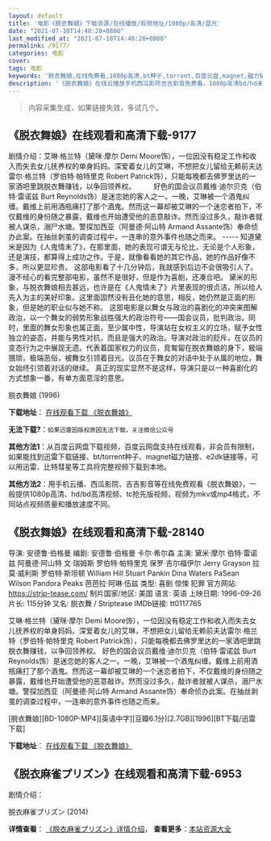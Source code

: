 ```yaml
---
layout: default
title: '电影《脱衣舞娘》下载资源/在线播放/视频地址/1080p/高清/蓝光'
date: "2021-07-10T14:40:20+0800"
last_modified_at: "2021-07-10T14:40:20+0800"
permalink: /9177/
categories: 电影
cover:
tags: 电影
keywords: '脱衣舞娘,在线免费看,1080p高清,bt种子,torrent,百度云盘,magnet,磁力链,迅雷下载资源'
description: '《脱衣舞娘》在线云播放手机西瓜影院吉吉影音免费看，1080p高清bd/hd未删减完整版和tc抢先枪版，mkv/mp4格式，附带bt/torrent种子、magnet/磁力链、百度云盘、网盘资源迅雷下载链接'
---
```


>内容采集生成，如果链接失效，多试几个。


## 《脱衣舞娘》在线观看和高清下载-9177

剧情介绍：艾琳·格兰特（黛咪·摩尔 Demi Moore饰），一位因没有稳定工作和收入而失去女儿抚养权的单身妈妈。深爱着女儿的艾琳，不想把女儿留给无赖前夫达雷尔·格兰特（罗伯特·帕特里克 Robert Patrick饰），只能每晚都去佛罗里达的一家酒吧里跳脱衣舞赚钱，以争回领养权。  　　好色的国会议员戴维·迪尔贝克（伯特·雷诺兹 Burt Reynolds饰）是迷恋她的客人之一。一晚，艾琳被一个酒鬼纠缠。戴维上前用酒瓶痛打了那个酒鬼。然而这一幕却被艾琳的一个迷恋者拍下，不仅戴维的身份随之暴露，戴维也开始遭受他的恶意敲诈。然而没过多久，敲诈者就被人谋杀，溺尸水塘。警探加西亚（阿曼德·阿山特 Armand Assante饰）奉命侦办此案。在抽丝剥茧的调查过程中，一连串的意外事件也随之而来。 ----- 知道黛米是因为《人鬼情未了》，在那里面，她的表现可谓无与伦比，无论是个人形象，还是演技，都算得上成功之作。于是，就像看看她的其它作品，她的作品好像不多，所以更显珍贵。 这部电影看了十几分钟后，我就感到后边不会很吸引人了。漫不经心的看完整部电影，虽然不是很好，但是作为喜剧，还凑合吧。 黛米的形象，与脱衣舞娘相去甚远，也许是在《人鬼情未了》片里表现的很贞洁，所以给人先入为主的美好印象。这里面固然没有丑化她的意思，相反，她仍然是正面的形象，但是她的职业似与她不称。 这部电影是以舞女与政治的喜剧化的冲突来图解政治，以一个舞女的弱势形象战胜强大的政治符号——国会议员，批判政治。同时，里面的舞女形象也属正面，至少属中性，导演站在女权主义的立场，赋予女性独立的姿态，并能与男性对抗，而且是强大的政治。导演对政治的贬斥，在议员的变态行为之中展现无遗。代表着国家权力的议员，竞匍匐在脱衣舞娘的身下，极端猥琐，极端恶俗，被舞女引领着目光。议员在于舞女的对话中处于从属的地位，舞女始终引领着对话的继续。 真正的现实显然不是这样，导演只是以一种喜剧化的方式想象一番，有单方面意淫的意思。


脱衣舞娘 (1996)

**下载地址**： [在线观看下载 《脱衣舞娘》](https://www.btbtdy.me/btdy/dy4963.html) 


**无法下载?**：`如果迅雷因版权原因无法下载，关注微信公众号 `

**其他方法1**：从百度云网盘下载视频，百度云网盘支持在线观看，非会员有限制，如果能找到迅雷下载链接、bt/torrent种子、magnet磁力链接、e2dk链接等，可以用迅雷、比特彗星等工具将完整视频下载到本地。

**其他方法2**：用手机云播、西瓜影院、吉吉影音等在线免费观看《脱衣舞娘》，一般提供1080p高清、hd/bd高清视频、tc抢先版视频，视频为mkv或mp4格式，不同站点视频质量和播放速度不同。


## 《脱衣舞娘》在线观看和高清下载-28140

导演: 安德鲁·伯格曼 编剧: 安德鲁·伯格曼 卡尔·希尔森 主演: 黛米·摩尔 伯特·雷诺兹 阿曼德·阿山特 文·瑞姆斯 罗伯特·帕特里克 保罗·吉尔福伊尔 Jerry Grayson 拉莫·威利斯 罗伯特·斯坦顿 William Hill Stuart Pankin Dina Waters PaSean Wilson Pandora Peaks 芭芭拉·阿琳·伍兹 类型: 喜剧 惊悚 犯罪 官方网站: https://strip-tease.com/ 制片国家/地区: 美国 语言: 英语 上映日期: 1996-09-26 片长: 115分钟 又名: 脱衣舞 / Striptease IMDb链接: tt0117765

艾琳·格兰特（黛咪·摩尔 Demi Moore饰），一位因没有稳定工作和收入而失去女儿抚养权的单身妈妈。深爱着女儿的艾琳，不想把女儿留给无赖前夫达雷尔·格兰特（罗伯特·帕特里克 Robert Patrick饰），只能每晚都去佛罗里达的一家酒吧里跳脱衣舞赚钱，以争回领养权。 好色的国会议员戴维·迪尔贝克（伯特·雷诺兹 Burt Reynolds饰）是迷恋她的客人之一。一晚，艾琳被一个酒鬼纠缠。戴维上前用酒瓶痛打了那个酒鬼。然而这一幕却被艾琳的一个迷恋者拍下，不仅戴维的身份随之暴露，戴维也开始遭受他的恶意敲诈。然而没过多久，敲诈者就被人谋杀，溺尸水塘。警探加西亚（阿曼德·阿山特 Armand Assante饰）奉命侦办此案。在抽丝剥茧的调查过程中，一连串的意外事件也随之而来。


[脱衣舞娘][BD-1080P-MP4][英语中字][豆瓣6.1分][2.7GB][1996][BT下载/迅雷下载]

**下载地址**： [在线观看下载 《脱衣舞娘》](https://www.btdx8.com/torrent/striptease_1996.html) 


## 《脱衣麻雀プリズン》在线观看和高清下载-6953

剧情介绍：


脱衣麻雀プリズン (2014)

**详情查看**： [《脱衣麻雀プリズン》详情介绍](/movie/6953/)， **查看更多**：[本站资源大全](/movie/t/all/)

